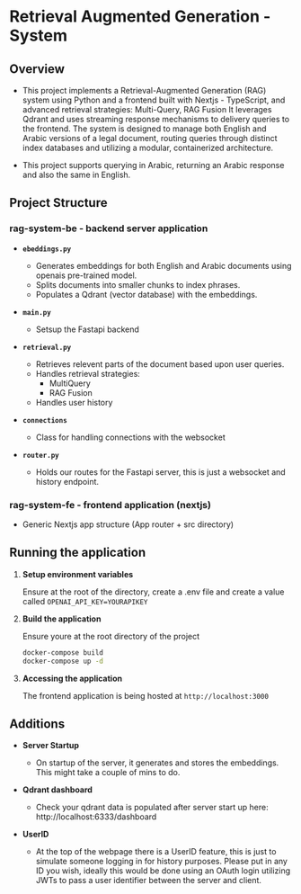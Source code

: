 # Retrieval Augmented Generation - System

## Overview
- This project implements a Retrieval-Augmented Generation (RAG) system using Python and a frontend built with Nextjs - TypeScript, and advanced retrieval strategies: Multi-Query, RAG Fusion It leverages Qdrant and uses streaming response mechanisms to delivery queries to the frontend. The system is designed to manage both English and Arabic versions of a legal document, routing queries through distinct index databases and utilizing a modular, containerized architecture.

- This project supports querying in Arabic, returning an Arabic response and also the same in English.

## Project Structure
### rag-system-be - backend server application

- **`ebeddings.py`**
  - Generates embeddings for both English and Arabic documents using openais pre-trained model.
  - Splits documents into smaller chunks to index phrases.
  - Populates a Qdrant (vector database) with the embeddings.

- **`main.py`**
  - Setsup the Fastapi backend

- **`retrieval.py`**
  - Retrieves relevent parts of the document based upon user queries.
  - Handles retrieval strategies:
    - MultiQuery
    - RAG Fusion
  - Handles user history

- **`connections`**
  - Class for handling connections with the websocket

- **`router.py`**
  - Holds our routes for the Fastapi server, this is just a websocket and history endpoint.

### rag-system-fe - frontend application (nextjs)

- Generic Nextjs app structure (App router + src directory)
  
## Running the application

1. **Setup environment variables**

    Ensure at the root of the directory, create a .env file and create a value called
    ```OPENAI_API_KEY=YOURAPIKEY```

1. **Build the application**

    Ensure youre at the root directory of the project

    ```bash
    docker-compose build
    docker-compose up -d
    ```

2. **Accessing the application**

    The frontend application is being hosted at
    ```http://localhost:3000```

## Additions

- **Server Startup**
  - On startup of the server, it generates and stores the embeddings. This might take a couple of mins to do.


- **Qdrant dashboard**
  - Check your qdrant data is populated after server start up here: http://localhost:6333/dashboard
 
- **UserID**
  - At the top of the webpage there is a UserID feature, this is just to simulate someone logging in for history purposes. Please put in any ID you wish, ideally this would be done using an OAuth login utilizing JWTs to pass a user identifier between the server and client.
